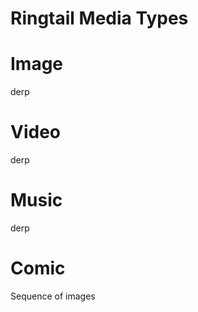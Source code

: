 Ringtail Media Types
====================

# Image
derp

# Video
derp

# Music
derp

# Comic
Sequence of images